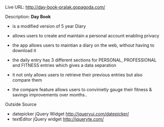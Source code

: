 Live URL: <http://day-book-pralak.gopagoda.com/>

Description: <b>Day Book</b>
  - is a modified version of 5 year Diary
  - allows users to create and maintain a personal account enabling privacy
  - the app allows users to maintian a diary on the web, without having to download it
  
  - the daily entry has 3 different sections for PERSONAL, PROFESSIONAL and FITNESS entries which gives a data separation
  - it not only allows users to retrieve their previous entries but also compare them
  - the compare feature allows users to convinietly gauge their fitness & savings improvements over months.. 

Outside Source
  - datepicker jQuery Widget <http://jqueryui.com/datepicker/>
  - textEditor jQuery widget <http://jqueryte.com/>
